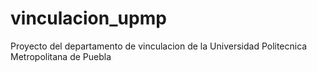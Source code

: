 # vinculacion_upmp
Proyecto del departamento de vinculacion de la Universidad Politecnica Metropolitana de Puebla
